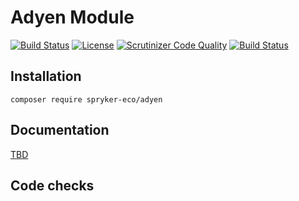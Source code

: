 # Adyen Module

[![Build Status](https://travis-ci.org/spryker-eco/adyen.svg?branch=master)](https://travis-ci.org/spryker-eco/adyen)
[![License](https://img.shields.io/github/license/spryker-eco/adyen.svg?b=master)](https://github.com/spryker-eco/adyen)
[![Scrutinizer Code Quality](https://scrutinizer-ci.com/g/spryker-eco/adyen/badges/quality-score.png?b=master)](https://scrutinizer-ci.com/g/spryker-eco/adyen/?branch=master)
[![Build Status](https://scrutinizer-ci.com/g/spryker-eco/adyen/badges/build.png?b=master)](https://scrutinizer-ci.com/g/spryker-eco/adyen/build-status/master)

## Installation

```
composer require spryker-eco/adyen
```

## Documentation

[TBD](https://academy.spryker.com)

## Code checks

